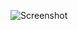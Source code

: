 ![Screenshot](https://raw.githubusercontent.com/Cryakl/Ultimate-RAT-Collection/refs/heads/main/AsyncRAT/AsyncRAT%200.5.6A/Screenshot.png)
